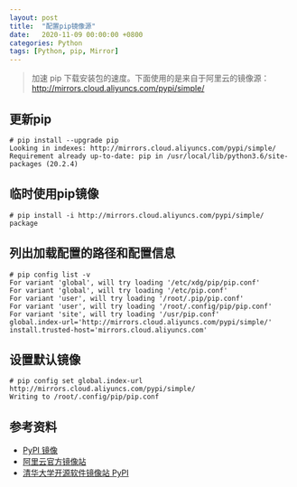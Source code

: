 ```yaml
---
layout: post
title:  "配置pip镜像源"
date:   2020-11-09 00:00:00 +0800
categories: Python
tags: [Python, pip, Mirror]
---
```


> 加速 pip 下载安装包的速度。下面使用的是来自于阿里云的镜像源：http://mirrors.cloud.aliyuncs.com/pypi/simple/

## 更新pip
```shell
# pip install --upgrade pip
Looking in indexes: http://mirrors.cloud.aliyuncs.com/pypi/simple/
Requirement already up-to-date: pip in /usr/local/lib/python3.6/site-packages (20.2.4)
```

## 临时使用pip镜像
```shell
# pip install -i http://mirrors.cloud.aliyuncs.com/pypi/simple/ package
```

## 列出加载配置的路径和配置信息
```shell
# pip config list -v
For variant 'global', will try loading '/etc/xdg/pip/pip.conf'
For variant 'global', will try loading '/etc/pip.conf'
For variant 'user', will try loading '/root/.pip/pip.conf'
For variant 'user', will try loading '/root/.config/pip/pip.conf'
For variant 'site', will try loading '/usr/pip.conf'
global.index-url='http://mirrors.cloud.aliyuncs.com/pypi/simple/'
install.trusted-host='mirrors.cloud.aliyuncs.com'
```

## 设置默认镜像
```shell
# pip config set global.index-url http://mirrors.cloud.aliyuncs.com/pypi/simple/
Writing to /root/.config/pip/pip.conf
```

## 参考资料
* [PyPI 镜像](https://developer.aliyun.com/mirror/pypi)
* [阿里云官方镜像站](https://developer.aliyun.com/mirror/)
* [清华大学开源软件镜像站 PyPI](https://mirrors.tuna.tsinghua.edu.cn/help/pypi/)
